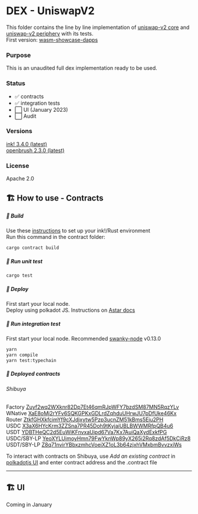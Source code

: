 # DEX - UniswapV2
This folder contains the line by line implementation of [uniswap-v2 core](https://github.com/Uniswap/v2-core) and [uniswap-v2 periphery](https://github.com/Uniswap/v2-periphery) with its tests.   
First version: [wasm-showcase-dapps](https://github.com/AstarNetwork/wasm-showcase-dapps)

### Purpose
This is an unaudited full dex implementation ready to be used.

### Status
- :white_check_mark: contracts
- :white_check_mark: integration tests
- :white_large_square: UI (January 2023)
- :white_large_square: Audit

### Versions
[ink! 3.4.0 (latest)](https://github.com/paritytech/ink/tree/v3.4.0)   
[openbrush 2.3.0 (latest)](https://github.com/Supercolony-net/openbrush-contracts/tree/v2.3.0)

### License
Apache 2.0

## 🏗️ How to use - Contracts
##### 💫 Build
Use these [instructions](https://use.ink/getting-started/setup) to set up your ink!/Rust environment    
Run this command in the contract folder:

```sh
cargo contract build
```

##### 💫 Run unit test

```sh
cargo test
```
##### 💫 Deploy
First start your local node.  
Deploy using polkadot JS. Instructions on [Astar docs](https://docs.astar.network/docs/wasm/sc-dev/polkadotjs-ui)

##### 💫 Run integration test
First start your local node. Recommended [swanky-node](https://github.com/AstarNetwork/swanky-node) v0.13.0

```sh
yarn
yarn compile
yarn test:typechain
```

##### 💫 Deployed contracts

###### Shibuya
Factory [Zuyf2wq2WXknr82Dp7Et46qmRJpWFY7bzdSM87MN5RqzYLv](https://shibuya.subscan.io/account/Zuyf2wq2WXknr82Dp7Et46qmRJpWFY7bzdSM87MN5RqzYLv)    
WNative [XaE8oMj2rYFv6SQKGPKxGDLrdZqhduUHrwJU7pDfUke46Kx](https://shibuya.subscan.io/account/XaE8oMj2rYFv6SQKGPKxGDLrdZqhduUHrwJU7pDfUke46Kx)    
Router [ZtkfGHXkfcimYf9cXJdjxytw5Pzp3ucnZM51kBms5Eiu2PH](https://shibuya.subscan.io/account/ZtkfGHXkfcimYf9cXJdjxytw5Pzp3ucnZM51kBms5Eiu2PH)   
USDC [X3aX6HYcKrm3ZZSna7PR45Doh9tKyjaiUBLBWWMRfpQB4u6](https://shibuya.subscan.io/account/X3aX6HYcKrm3ZZSna7PR45Doh9tKyjaiUBLBWWMRfpQB4u6)   
USDT [YDBTHeQC2d5EuWiKFnvxaUipd67Va7Kx7AuiQaXydExkfPG](https://shibuya.subscan.io/account/YDBTHeQC2d5EuWiKFnvxaUipd67Va7Kx7AuiQaXydExkfPG)    
USDC/SBY-LP [YeoXYLUimoyHmn79FwYknWp89yX265i2Rq8zdAf5DkCiRz8](https://shibuya.subscan.io/account/YeoXYLUimoyHmn79FwYknWp89yX265i2Rq8zdAf5DkCiRz8)    
USDT/SBY-LP [Z8q71nvirYBbxzmhcVoeiXZ1oL3b64zjxhVMxbmBvvzxiWs](https://shibuya.subscan.io/account/Z8q71nvirYBbxzmhcVoeiXZ1oL3b64zjxhVMxbmBvvzxiWs)    

To interact with contracts on Shibuya, use _Add an existing contract_ in [polkadotjs UI](https://polkadot.js.org/apps/?rpc=wss%3A%2F%2Frpc.shibuya.astar.network#/contracts) and enter contract address and the .contract file

---
## 🏗️  UI
Coming in January
